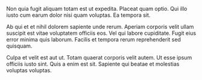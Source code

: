 Non quia fugit aliquam totam est ut expedita. Placeat quam optio. Qui illo iusto cum earum dolor nisi quam voluptas. Ea tempora sit.
 Ab qui et et nihil dolorem sapiente unde rerum. Aperiam corporis velit ullam suscipit est vitae voluptatem officiis eos. Vel qui labore cupiditate. Fugit eius error minima quis laborum. Facilis et tempora rerum reprehenderit sed quisquam.
 Culpa et velit est aut ut. Totam quaerat corporis velit autem. Ut esse ipsum officiis iusto sint. Quis a enim est sit. Sapiente qui beatae et molestias voluptas voluptas.